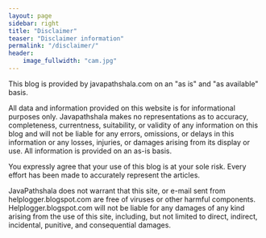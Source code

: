 ```yaml
---
layout: page
sidebar: right
title: "Disclaimer"
teaser: "Disclaimer information"
permalink: "/disclaimer/"
header:
    image_fullwidth: "cam.jpg"
---
```

This blog is provided by javapathshala.com on an "as is" and "as available" basis.

All data and information provided on this website is for informational purposes only. Javapathshala makes no representations as to accuracy, completeness, currentness, suitability, or validity of any information on this blog and will not be liable for any errors, omissions, or delays in this information or any losses, injuries, or damages arising from its display or use. All information is provided on an as-is basis.

You expressly agree that your use of this blog is at your sole risk. Every effort has been made to accurately represent the articles.

JavaPathshala does not warrant that this site, or e-mail sent from helplogger.blogspot.com are free of viruses or other harmful components. Helplogger.blogspot.com will not be liable for any damages of any kind arising from the use of this site, including, but not limited to direct, indirect, incidental, punitive, and consequential damages.
